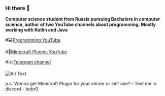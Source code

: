 ### Hi there 👋

**Computer science student from Russia pursuing Bachelors in computer science, author of two YouTube channels about programming. Mostly working with Kotlin and Java**

#💻[Programming YouTube](https://www.youtube.com/@bebro0)

#🚰[Minecraft Plugins YouTube](https://www.youtube.com/c/bebr0)

#✉️[Telegram channel](https://t.me/bebrik0o)

![Alt Text](https://i.pinimg.com/originals/71/a3/88/71a388079155535b7d03d305e7f17b51.gif)

p.s. Wonna get Minecraft Plugin for your server or self use? - Text me in discord - bebr0
